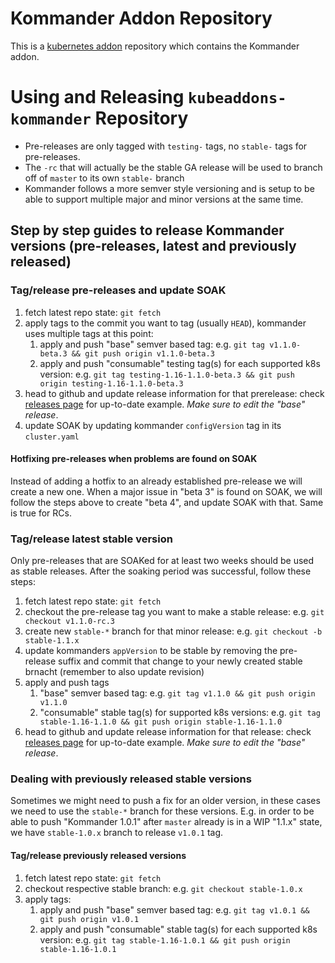 # Kommander Addon Repository

This is a [kubernetes addon](https://github.com/mesosphere/kubeaddons) repository which contains the Kommander addon.

# Using and Releasing `kubeaddons-kommander` Repository

- Pre-releases are only tagged with `testing-` tags, no `stable-` tags for pre-releases.
- The `-rc` that will actually be the stable GA release will be used to branch off of `master` to its own `stable-` branch
- Kommander follows a more semver style versioning and is setup to be able to support multiple major and minor versions at the same time.

## Step by step guides to release Kommander versions (pre-releases, latest and previously released)

### Tag/release pre-releases and update SOAK

1. fetch latest repo state: `git fetch`
1. apply tags to the commit you want to tag (usually `HEAD`), kommander uses multiple tags at this point:
   1. apply and push "base" semver based tag: e.g. `git tag v1.1.0-beta.3 && git push origin v1.1.0-beta.3`
   1. apply and push "consumable" testing tag(s) for each supported k8s version: e.g. `git tag testing-1.16-1.1.0-beta.3 && git push origin testing-1.16-1.1.0-beta.3`
1. head to github and update release information for that prerelease: check [releases page](https://github.com/mesosphere/kubeaddons-kommander/releases) for up-to-date example. _Make sure to edit the "base" release_.
1. update SOAK by updating kommander `configVersion` tag in its `cluster.yaml`

#### Hotfixing pre-releases when problems are found on SOAK

Instead of adding a hotfix to an already established pre-release we will create a new one.
When a major issue in "beta 3" is found on SOAK, we will follow the steps above to create "beta 4", and update SOAK with that. Same is true for RCs.

### Tag/release latest stable version

Only pre-releases that are SOAKed for at least two weeks should be used as stable releases. After the soaking period was successful, follow these steps:

1. fetch latest repo state: `git fetch`
1. checkout the pre-release tag you want to make a stable release: e.g. `git checkout v1.1.0-rc.3`
1. create new `stable-*` branch for that minor release: e.g. `git checkout -b stable-1.1.x`
1. update kommanders `appVersion` to be stable by removing the pre-release suffix and commit that change to your newly created stable brnacht (remember to also update revision)
1. apply and push tags
   1. "base" semver based tag: e.g. `git tag v1.1.0 && git push origin v1.1.0`
   1. "consumable" stable tag(s) for supported k8s versions: e.g. `git tag stable-1.16-1.1.0 && git push origin stable-1.16-1.1.0`
1. head to github and update release information for that release: check [releases page](https://github.com/mesosphere/kubeaddons-kommander/releases) for up-to-date example. _Make sure to edit the "base" release_.

### Dealing with previously released stable versions

Sometimes we might need to push a fix for an older version, in these cases we need to use the `stable-*` branch for these versions. E.g. in order to be able to push "Kommander 1.0.1" after `master` already is in a WIP "1.1.x" state, we have `stable-1.0.x` branch to release `v1.0.1` tag.

#### Tag/release previously released versions

1. fetch latest repo state: `git fetch`
1. checkout respective stable branch: e.g. `git checkout stable-1.0.x`
1. apply tags:
   1. apply and push "base" semver based tag: e.g. `git tag v1.0.1 && git push origin v1.0.1`
   1. apply and push "consumable" stable tag(s) for each supported k8s version: e.g. `git tag stable-1.16-1.0.1 && git push origin stable-1.16-1.0.1`
